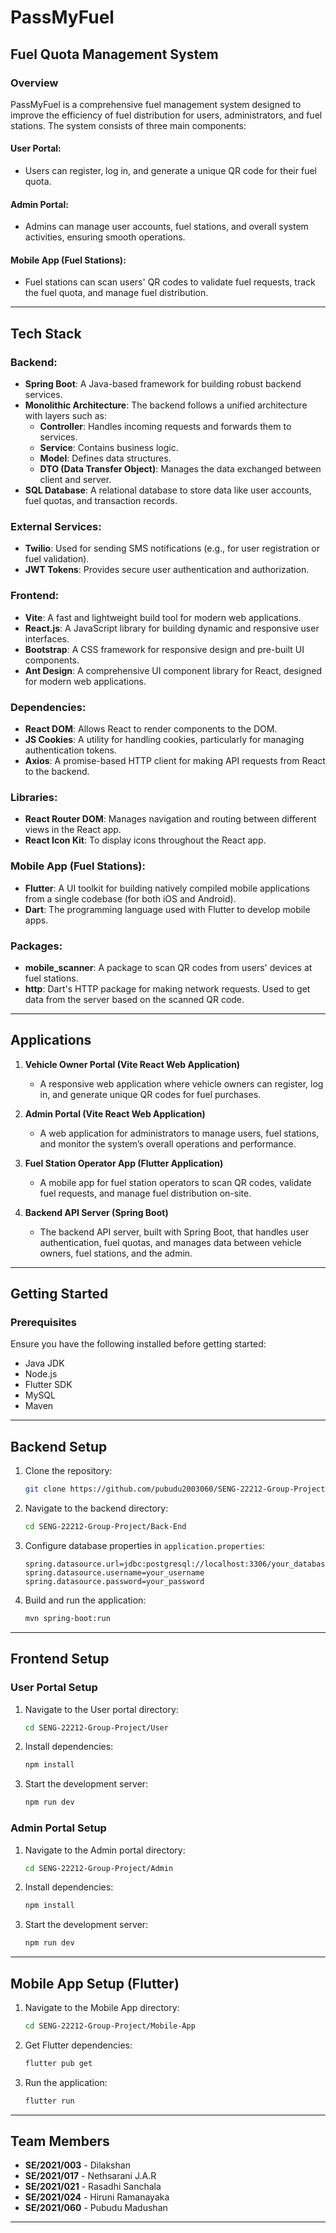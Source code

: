 
# PassMyFuel

## Fuel Quota Management System

### Overview

PassMyFuel is a comprehensive fuel management system designed to improve the efficiency of fuel distribution for users, administrators, and fuel stations. The system consists of three main components:

#### User Portal:
- Users can register, log in, and generate a unique QR code for their fuel quota.

#### Admin Portal:
- Admins can manage user accounts, fuel stations, and overall system activities, ensuring smooth operations.

#### Mobile App (Fuel Stations):
- Fuel stations can scan users' QR codes to validate fuel requests, track the fuel quota, and manage fuel distribution.

---

## Tech Stack

### Backend:
- **Spring Boot**: A Java-based framework for building robust backend services.
- **Monolithic Architecture**: The backend follows a unified architecture with layers such as:
  - **Controller**: Handles incoming requests and forwards them to services.
  - **Service**: Contains business logic.
  - **Model**: Defines data structures.
  - **DTO (Data Transfer Object)**: Manages the data exchanged between client and server.
- **SQL Database**: A relational database to store data like user accounts, fuel quotas, and transaction records.

### External Services:
- **Twilio**: Used for sending SMS notifications (e.g., for user registration or fuel validation).
- **JWT Tokens**: Provides secure user authentication and authorization.

### Frontend:
- **Vite**: A fast and lightweight build tool for modern web applications.
- **React.js**: A JavaScript library for building dynamic and responsive user interfaces.
- **Bootstrap**: A CSS framework for responsive design and pre-built UI components.
- **Ant Design**: A comprehensive UI component library for React, designed for modern web applications.

### Dependencies:
- **React DOM**: Allows React to render components to the DOM.
- **JS Cookies**: A utility for handling cookies, particularly for managing authentication tokens.
- **Axios**: A promise-based HTTP client for making API requests from React to the backend.

### Libraries:
- **React Router DOM**: Manages navigation and routing between different views in the React app.
- **React Icon Kit**: To display icons throughout the React app.

### Mobile App (Fuel Stations):
- **Flutter**: A UI toolkit for building natively compiled mobile applications from a single codebase (for both iOS and Android).
- **Dart**: The programming language used with Flutter to develop mobile apps.

### Packages:
- **mobile_scanner**: A package to scan QR codes from users' devices at fuel stations.
- **http**: Dart's HTTP package for making network requests. Used to get data from the server based on the scanned QR code.

---

## Applications

1. **Vehicle Owner Portal (Vite React Web Application)**
   - A responsive web application where vehicle owners can register, log in, and generate unique QR codes for fuel purchases.

2. **Admin Portal (Vite React Web Application)**
   - A web application for administrators to manage users, fuel stations, and monitor the system’s overall operations and performance.

3. **Fuel Station Operator App (Flutter Application)**
   - A mobile app for fuel station operators to scan QR codes, validate fuel requests, and manage fuel distribution on-site.

4. **Backend API Server (Spring Boot)**
   - The backend API server, built with Spring Boot, that handles user authentication, fuel quotas, and manages data between vehicle owners, fuel stations, and the admin.

---

## Getting Started

### Prerequisites
Ensure you have the following installed before getting started:
- Java JDK
- Node.js
- Flutter SDK
- MySQL
- Maven

---

## Backend Setup

1. Clone the repository:
   ```sh
   git clone https://github.com/pubudu2003060/SENG-22212-Group-Project.git
   ```

2. Navigate to the backend directory:
   ```sh
   cd SENG-22212-Group-Project/Back-End
   ```

3. Configure database properties in `application.properties`:
   ```properties
   spring.datasource.url=jdbc:postgresql://localhost:3306/your_database_name
   spring.datasource.username=your_username
   spring.datasource.password=your_password
   ```

4. Build and run the application:
   ```sh
   mvn spring-boot:run
   ```

---

## Frontend Setup

### User Portal Setup

1. Navigate to the User portal directory:
   ```sh
   cd SENG-22212-Group-Project/User
   ```

2. Install dependencies:
   ```sh
   npm install
   ```

3. Start the development server:
   ```sh
   npm run dev
   ```

### Admin Portal Setup

1. Navigate to the Admin portal directory:
   ```sh
   cd SENG-22212-Group-Project/Admin
   ```

2. Install dependencies:
   ```sh
   npm install
   ```

3. Start the development server:
   ```sh
   npm run dev
   ```

---

## Mobile App Setup (Flutter)

1. Navigate to the Mobile App directory:
   ```sh
   cd SENG-22212-Group-Project/Mobile-App
   ```

2. Get Flutter dependencies:
   ```sh
   flutter pub get
   ```

3. Run the application:
   ```sh
   flutter run
   ```

---

## Team Members
- **SE/2021/003** - Dilakshan
- **SE/2021/017** - Nethsarani J.A.R
- **SE/2021/021** - Rasadhi Sanchala
- **SE/2021/024** - Hiruni Ramanayaka
- **SE/2021/060** - Pubudu Madushan

---

